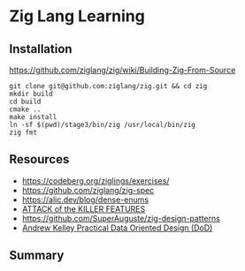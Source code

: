 # Zig Lang Learning

## Installation

https://github.com/ziglang/zig/wiki/Building-Zig-From-Source

```shell
git clone git@github.com:ziglang/zig.git && cd zig
mkdir build
cd build
cmake ..
make install
ln -sf $(pwd)/stage3/bin/zig /usr/local/bin/zig
zig fmt
```

## Resources

- https://codeberg.org/ziglings/exercises/
- https://github.com/ziglang/zig-spec
- https://alic.dev/blog/dense-enums
- [ATTACK of the KILLER FEATURES](https://www.youtube.com/watch?v=dEIsJPpCZYg)
- https://github.com/SuperAuguste/zig-design-patterns
- [Andrew Kelley Practical Data Oriented Design (DoD)](https://www.youtube.com/watch?v=IroPQ150F6c)

## Summary


